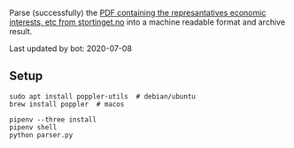 Parse (successfully) the [PDF containing the represantatives economic interests, etc from stortinget.no](https://www.stortinget.no/no/Stortinget-og-demokratiet/Representantene/Okonomiske-interesser/) into a machine readable format and archive result.

Last updated by bot: 2020-07-08

## Setup
    sudo apt install poppler-utils  # debian/ubuntu
    brew install poppler  # macos

    pipenv --three install
    pipenv shell
    python parser.py
